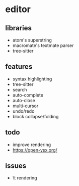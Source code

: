 # editor

## libraries
* atom's superstring
* macromate's textmate parser
* tree-sitter

## features
* syntax highlighting
* tree-sitter
* search
* auto-complete
* auto-close
* multi-cursor
* undo/redo
* block collapse/folding

## todo
* improve rendering
* https://open-vsx.org/

## issues
* \t rendering